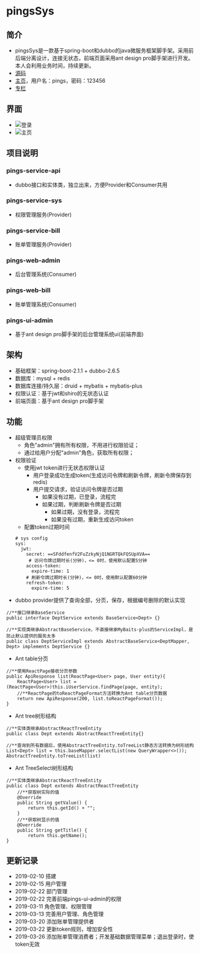# pingsSys
## 简介
- pingsSys是一款基于spring-boot和dubbo的java微服务框架脚手架。采用前后端分离设计，连接无状态，前端页面采用ant design pro脚手架进行开发。本人会利用业务时间，持续更新。
- [源码](https://github.com/pingszi/pingsSys)
- [主页](http://pingssys.pings.fun)，用户名：pings，密码：123456
- [专栏](https://blog.csdn.net/zhouping118/column/info/34277)
## 界面
- ![登录](https://github.com/pingszi/pingsSys/blob/master/pings-ui-admin/docker/login.png)
- ![主页](https://github.com/pingszi/pingsSys/blob/master/pings-ui-admin/docker/index.png)
## 项目说明
### pings-service-api
- dubbo接口和实体类，独立出来，方便Provider和Consumer共用
### pings-service-sys
- 权限管理服务(Provider)
### pings-service-bill
- 账单管理服务(Provider)
### pings-web-admin
- 后台管理系统(Consumer)
### pings-web-bill
- 账单管理系统(Consumer)
### pings-ui-admin
- 基于ant design pro脚手架的后台管理系统ui(前端界面)
## 架构
- 基础框架：spring-boot-2.1.1 + dubbo-2.6.5
- 数据库：mysql + redis
- 数据库连接/持久层：druid + mybatis + mybatis-plus
- 权限认证：基于jwt和shiro的无状态认证
- 前端页面：基于ant design pro脚手架
## 功能
- 超级管理员权限
    - 角色"admin"拥有所有权限，不用进行权限验证；
    - 通过给用户分配"admin"角色，获取所有权限；
- 权限验证
    - 使用jwt token进行无状态权限认证
        - 用户登录成功生成token(生成访问令牌和刷新令牌，刷新令牌保存到redis)
        - 用户提交请求，验证访问令牌是否过期
            - 如果没有过期，已登录，流程完
            - 如果过期，判断刷新令牌是否过期
                - 如果过期，没有登录，流程完
                - 如果没有过期，重新生成访问token
    - 配置token过期时间
    ```
    # sys config
    sys:
      jwt:
        secret: ==SFddfenfV2FuZzkyNjQ1NGRTQkFQSUpXVA==
         # 访问令牌过期时长(分钟)，<= 0时，使用默认配置5分钟
        access-token:
          expire-time: 1
        # 刷新令牌过期时长(分钟)，<= 0时，使用默认配置60分钟
        refresh-token:
          expire-time: 5
    ```
- dubbo provider提供了查询全部，分页，保存，根据编号删除的默认实现
```
//**接口继承BaseService
public interface DeptService extends BaseService<Dept> {}

//**实现类继承AbstractBaseService，不直接继承MyBaits-plus的ServiceImpl，是防止默认提供的服务太多
public class DeptServiceImpl extends AbstractBaseService<DeptMapper, Dept> implements DeptService {}
```
- Ant table分页
```
//**使用ReactPage接收分页参数
public ApiResponse list(ReactPage<User> page, User entity){
    ReactPage<User> list = (ReactPage<User>)this.iUserService.findPage(page, entity);
    //**ReactPage的toReactPageFormat方法转换为Ant table分页数据
    return new ApiResponse(200, list.toReactPageFormat());
}
```
- Ant tree树形结构
```
//**实体类继承AbstractReactTreeEntity
public class Dept extends AbstractReactTreeEntity{}

//**查询到所有数据后，使用AbstractTreeEntity.toTreeList静态方法转换为树形结构
List<Dept> list = this.baseMapper.selectList(new QueryWrapper<>());
AbstractTreeEntity.toTreeList(list)
```
- Ant TreeSelect树形结构
```
//**实体类继承AbstractReactTreeEntity
public class Dept extends AbstractReactTreeEntity
    //**获取树实际的值
    @Override
    public String getValue() {
        return this.getId() + "";
    }
    //**获取树显示的值
    @Override
    public String getTitle() {
        return this.getName();
}
```
## 更新记录
- 2019-02-10 搭建
- 2019-02-15 用户管理
- 2019-02-22 部门管理
- 2019-02-22 完善前端pings-ui-admin的权限
- 2019-03-11 角色管理、权限管理
- 2019-03-13 完善用户管理、角色管理
- 2019-03-20 添加账单管理提供者
- 2019-03-22 更新token规则，增加安全性
- 2019-03-26 添加账单管理消费者；开发基础数据管理菜单；退出登录时，使token无效
